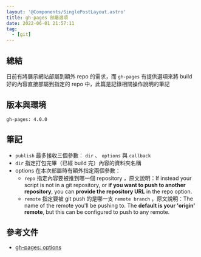 ```yaml
---
layout: '@Components/SinglePostLayout.astro'
title: gh-pages 部屬選項
date: 2022-06-01 21:57:11
tag:
  - [git]
---
```


## 總結

日前有將展示網站部屬到額外 repo 的需求，而 `gh-pages` 有提供選項來將 build 好的內容直接部屬到指定的 repo 中，此篇是記錄相關操作說明的筆記

## 版本與環境

```
gh-pages: 4.0.0
```

## 筆記

<script src="https://gist.github.com/tzynwang/523bae300542918954d1409c7fe51ad0.js"></script>

- `publish` 最多接收三個參數： `dir` 、 `options` 與 `callback`
- `dir` 指定打包完畢（已經 build 完）內容的資料夾名稱
- options 在本次部屬時有額外指定兩個參數：
  - `repo` 指定內容要被推到哪一個 repository ，原文說明：If instead your script is not in a git repository, or **if you want to push to another repository**, you can **provide the repository URL** in the repo option.
  - `remote` 指定要被 git push 的是哪一支 `remote branch` ，原文說明：The name of the remote you'll be pushing to. The **default is your 'origin' remote**, but this can be configured to push to any remote.

## 參考文件

- [gh-pages: options](https://github.com/tschaub/gh-pages#options)
